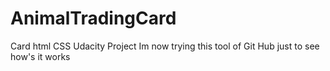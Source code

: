 # AnimalTradingCard
Card html CSS Udacity Project
Im now trying this tool of Git Hub just to see how's it works
